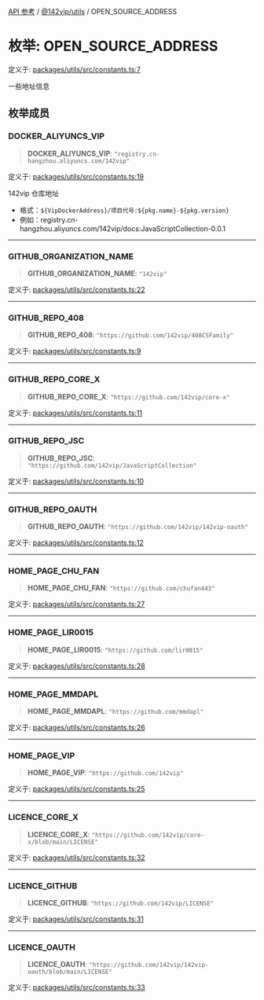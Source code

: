 [API 参考](../../../index.md) / [@142vip/utils](../index.md) / OPEN\_SOURCE\_ADDRESS

# 枚举: OPEN\_SOURCE\_ADDRESS

定义于: [packages/utils/src/constants.ts:7](https://github.com/142vip/core-x/blob/366c03709f86a3eb43798cad6f972465bd93322a/packages/utils/src/constants.ts#L7)

一些地址信息

## 枚举成员

### DOCKER\_ALIYUNCS\_VIP

> **DOCKER\_ALIYUNCS\_VIP**: `"registry.cn-hangzhou.aliyuncs.com/142vip"`

定义于: [packages/utils/src/constants.ts:19](https://github.com/142vip/core-x/blob/366c03709f86a3eb43798cad6f972465bd93322a/packages/utils/src/constants.ts#L19)

142vip 仓库地址
- 格式：`${VipDockerAddress}/项目代号:${pkg.name}-${pkg.version}`
- 例如：registry.cn-hangzhou.aliyuncs.com/142vip/docs:JavaScriptCollection-0.0.1

***

### GITHUB\_ORGANIZATION\_NAME

> **GITHUB\_ORGANIZATION\_NAME**: `"142vip"`

定义于: [packages/utils/src/constants.ts:22](https://github.com/142vip/core-x/blob/366c03709f86a3eb43798cad6f972465bd93322a/packages/utils/src/constants.ts#L22)

***

### GITHUB\_REPO\_408

> **GITHUB\_REPO\_408**: `"https://github.com/142vip/408CSFamily"`

定义于: [packages/utils/src/constants.ts:9](https://github.com/142vip/core-x/blob/366c03709f86a3eb43798cad6f972465bd93322a/packages/utils/src/constants.ts#L9)

***

### GITHUB\_REPO\_CORE\_X

> **GITHUB\_REPO\_CORE\_X**: `"https://github.com/142vip/core-x"`

定义于: [packages/utils/src/constants.ts:11](https://github.com/142vip/core-x/blob/366c03709f86a3eb43798cad6f972465bd93322a/packages/utils/src/constants.ts#L11)

***

### GITHUB\_REPO\_JSC

> **GITHUB\_REPO\_JSC**: `"https://github.com/142vip/JavaScriptCollection"`

定义于: [packages/utils/src/constants.ts:10](https://github.com/142vip/core-x/blob/366c03709f86a3eb43798cad6f972465bd93322a/packages/utils/src/constants.ts#L10)

***

### GITHUB\_REPO\_OAUTH

> **GITHUB\_REPO\_OAUTH**: `"https://github.com/142vip/142vip-oauth"`

定义于: [packages/utils/src/constants.ts:12](https://github.com/142vip/core-x/blob/366c03709f86a3eb43798cad6f972465bd93322a/packages/utils/src/constants.ts#L12)

***

### HOME\_PAGE\_CHU\_FAN

> **HOME\_PAGE\_CHU\_FAN**: `"https://github.com/chufan443"`

定义于: [packages/utils/src/constants.ts:27](https://github.com/142vip/core-x/blob/366c03709f86a3eb43798cad6f972465bd93322a/packages/utils/src/constants.ts#L27)

***

### HOME\_PAGE\_LIR0015

> **HOME\_PAGE\_LIR0015**: `"https://github.com/lir0015"`

定义于: [packages/utils/src/constants.ts:28](https://github.com/142vip/core-x/blob/366c03709f86a3eb43798cad6f972465bd93322a/packages/utils/src/constants.ts#L28)

***

### HOME\_PAGE\_MMDAPL

> **HOME\_PAGE\_MMDAPL**: `"https://github.com/mmdapl"`

定义于: [packages/utils/src/constants.ts:26](https://github.com/142vip/core-x/blob/366c03709f86a3eb43798cad6f972465bd93322a/packages/utils/src/constants.ts#L26)

***

### HOME\_PAGE\_VIP

> **HOME\_PAGE\_VIP**: `"https://github.com/142vip"`

定义于: [packages/utils/src/constants.ts:25](https://github.com/142vip/core-x/blob/366c03709f86a3eb43798cad6f972465bd93322a/packages/utils/src/constants.ts#L25)

***

### LICENCE\_CORE\_X

> **LICENCE\_CORE\_X**: `"https://github.com/142vip/core-x/blob/main/LICENSE"`

定义于: [packages/utils/src/constants.ts:32](https://github.com/142vip/core-x/blob/366c03709f86a3eb43798cad6f972465bd93322a/packages/utils/src/constants.ts#L32)

***

### LICENCE\_GITHUB

> **LICENCE\_GITHUB**: `"https://github.com/142vip/LICENSE"`

定义于: [packages/utils/src/constants.ts:31](https://github.com/142vip/core-x/blob/366c03709f86a3eb43798cad6f972465bd93322a/packages/utils/src/constants.ts#L31)

***

### LICENCE\_OAUTH

> **LICENCE\_OAUTH**: `"https://github.com/142vip/142vip-oauth/blob/main/LICENSE"`

定义于: [packages/utils/src/constants.ts:33](https://github.com/142vip/core-x/blob/366c03709f86a3eb43798cad6f972465bd93322a/packages/utils/src/constants.ts#L33)

